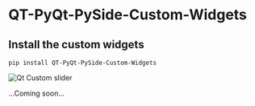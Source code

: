 # QT-PyQt-PySide-Custom-Widgets 

## Install the custom widgets
```
pip install QT-PyQt-PySide-Custom-Widgets

```

![Qt Custom slider](https://github.com/KhamisiKibet/QT-PyQt-PySide-Custom-Widgets/blob/main/images/Qt-Custom-slider.png?raw=true)

...Coming soon...
